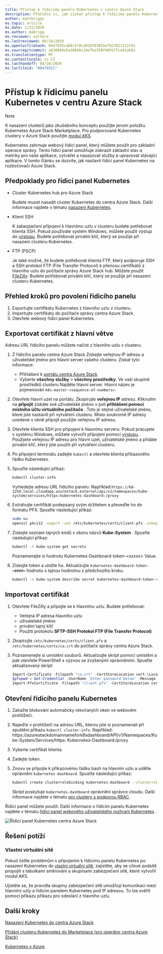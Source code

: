 ```yaml
---
title: Přístup k řídicímu panelu Kubernetes v centru Azure Stack
description: Přečtěte si, jak získat přístup k řídicímu panelu Kubernetes v centru Azure Stack.
author: mattbriggs
ms.topic: article
ms.date: 1/22/2020
ms.author: mabrigg
ms.reviewer: waltero
ms.lastreviewed: 06/18/2019
ms.openlocfilehash: 04d7935ca88c578c2019703855e79278211127d1
ms.sourcegitcommit: a630894e5a38666c24e7be350f4691ffce81ab81
ms.translationtype: MT
ms.contentlocale: cs-CZ
ms.lasthandoff: 04/16/2020
ms.locfileid: "80479311"
---
```

# <a name="access-the-kubernetes-dashboard-in-azure-stack-hub"></a>Přístup k řídicímu panelu Kubernetes v centru Azure Stack 

> [!Note]   
> K nasazení clusterů jako zkušebního konceptu použijte jenom položku Kubernetes Azure Stack Marketplace. Pro podporované Kubernetes clustery v Azure Stack použijte [modul AKS](azure-stack-kubernetes-aks-engine-overview.md).

Kubernetes zahrnuje webový řídicí panel, který můžete použít pro základní operace správy. Tento řídicí panel umožňuje zobrazit základní stav a metriky pro vaše aplikace, vytvářet a nasazovat služby a upravovat stávající aplikace. V tomto článku se dozvíte, jak nastavit řídicí panel Kubernetes na rozbočovači Azure Stack.

## <a name="prerequisites-for-kubernetes-dashboard"></a>Předpoklady pro řídicí panel Kubernetes

* Cluster Kubernetes hub pro Azure Stack

    Budete muset nasadit cluster Kubernetes do centra Azure Stack. Další informace najdete v tématu [nasazení Kubernetes](azure-stack-solution-template-kubernetes-deploy.md).

* Klient SSH

    K zabezpečení připojení k hlavnímu uzlu v clusteru budete potřebovat klienta SSH. Pokud používáte systém Windows, můžete použít výstup do [výstupu](https://docs.microsoft.com/azure/marketplace/cloud-partner-portal/virtual-machine/cpp-connect-vm). Budete potřebovat privátní klíč, který se použije při nasazení clusteru Kubernetes.

* FTP (PSCP)

    Je také možné, že budete potřebovat klienta FTP, který podporuje SSH a SSH protokol FTP (File Transfer Protocol) k přenosu certifikátů z hlavního uzlu do počítače správy Azure Stack hub. Můžete použít [FileZilly](https://filezilla-project.org/download.php?type=client). Budete potřebovat privátní klíč, který se použije při nasazení clusteru Kubernetes.

## <a name="overview-of-steps-to-enable-dashboard"></a>Přehled kroků pro povolení řídicího panelu

1.  Exportujte certifikáty Kubernetes z hlavního uzlu v clusteru. 
2.  Importujte certifikáty do počítače správy centra Azure Stack.
2.  Otevřete webový řídicí panel Kubernetes. 

## <a name="export-certificate-from-the-master"></a>Exportovat certifikát z hlavní větve 

Adresu URL řídicího panelu můžete načíst z hlavního uzlu v clusteru.

1. Z řídicího panelu centra Azure Stack Získejte veřejnou IP adresu a uživatelské jméno pro hlavní server vašeho clusteru. Získat tyto informace:

    - Přihlášení k [portálu centra Azure Stack](https://portal.local.azurestack.external/)
    - Vyberte **všechny služby** > **všechny prostředky**. Ve vaší skupině prostředků clusteru Najděte hlavní server. Hlavní název je pojmenován `k8s-master-<sequence-of-numbers>`. 

2. Otevřete hlavní uzel na portálu. Zkopírujte **veřejnou IP** adresu. Kliknutím na **připojit** získáte své uživatelské jméno v poli **přihlášení pomocí místního účtu virtuálního počítače** . Toto je stejné uživatelské jméno, které jste nastavili při vytváření clusteru. Místo soukromé IP adresy uvedené v okně připojit použijte veřejnou IP adresu.

3.  Otevřete klienta SSH pro připojení k hlavnímu serveru. Pokud pracujete v systému Windows, můžete vytvořit připojení pomocí [výstupu](https://docs.microsoft.com/azure/marketplace/cloud-partner-portal/virtual-machine/cpp-connect-vm) . Použijete veřejnou IP adresu pro hlavní uzel, uživatelské jméno a přidáte privátní klíč, který jste použili při vytváření clusteru.

4.  Po připojení terminálu zadejte `kubectl` a otevřete klienta příkazového řádku Kubernetes.

5. Spusťte následující příkaz:

    ```Bash   
    kubectl cluster-info 
    ``` 
    Vyhledejte adresu URL řídicího panelu. Například:`https://k8-1258.local.cloudapp.azurestack.external/api/v1/namespaces/kube-system/services/https:kubernetes-dashboard:/proxy`

6.  Extrahujte certifikát podepsaný svým držitelem a převeďte ho do formátu PFX. Spusťte následující příkaz:

    ```Bash  
    sudo su 
    openssl pkcs12 -export -out /etc/kubernetes/certs/client.pfx -inkey /etc/kubernetes/certs/client.key  -in /etc/kubernetes/certs/client.crt -certfile /etc/kubernetes/certs/ca.crt 
    ```

7.  Získejte seznam tajných kódů v oboru názvů **Kube-System** . Spusťte následující příkaz:

    ```Bash  
    kubectl -n kube-system get secrets
    ```

    Poznamenejte si hodnotu Kubernetes-Dashboard-token-\<xxxxx> Value. 

8.  Získejte token a uložte ho. Aktualizujte `kubernetes-dashboard-token-<####>` hodnotu s tajnou hodnotou z předchozího kroku.

    ```Bash  
    kubectl -n kube-system describe secret kubernetes-dashboard-token-<####>| awk '$1=="token:"{print $2}' 
    ```

## <a name="import-the-certificate"></a>Importovat certifikát

1. Otevřete FileZilly a připojte se k hlavnímu uzlu. Budete potřebovat:

    - Veřejná IP adresa hlavního uzlu
    - uživatelské jméno
    - privátní tajný klíč
    - Použití protokolu **SFTP-SSH Protokol FTP (File Transfer Protocol)**

2. Zkopírujte `/etc/kubernetes/certs/client.pfx` a `/etc/kubernetes/certs/ca.crt` do počítače správy centra Azure Stack.

3. Poznamenejte si umístění souborů. Aktualizujte skript pomocí umístění a pak otevřete PowerShell s výzvou se zvýšenými oprávněními. Spusťte aktualizovaný skript:  

    ```powershell   
    Import-Certificate -Filepath "ca.crt" -CertStoreLocation cert:\LocalMachine\Root 
    $pfxpwd = Get-Credential -UserName 'Enter password below' -Message 'Enter password below' 
    Import-PfxCertificate -Filepath "client.pfx" -CertStoreLocation cert:\CurrentUser\My -Password $pfxpwd.Password 
    ``` 

## <a name="open-the-kubernetes-dashboard"></a>Otevření řídicího panelu Kubernetes 

1. Zakažte blokování automaticky otevíraných oken ve webovém prohlížeči.

2. Najeďte v prohlížeči na adresu URL, kterou jste si poznamenali při spuštění příkazu `kubectl cluster-info`. Například: https:\//azurestackdomainnamefork8sdashboard/API/v1/Namespaces/Kube-System/Services/https: Kubernetes-Dashboard:/proxy 
3. Vyberte certifikát klienta.
4. Zadejte token. 
5. Znovu se připojte k příkazovému řádku bash na hlavním uzlu a udělte oprávnění `kubernetes-dashboard`. Spusťte následující příkaz:

    ```Bash  
    kubectl create clusterrolebinding kubernetes-dashboard --clusterrole=cluster-admin --serviceaccount=kube-system:kubernetes-dashboard 
    ``` 

    Skript poskytuje `kubernetes-dashboard` oprávnění správce cloudu. Další informace najdete v tématu [pro clustery s podporou RBAC](https://docs.microsoft.com/azure/aks/kubernetes-dashboard).

Řídicí panel můžete použít. Další informace o řídicím panelu Kubernetes najdete v tématu [řídicí panel webového uživatelského rozhraní Kubernetes](https://kubernetes.io/docs/tasks/access-application-cluster/web-ui-dashboard/) . 

![Řídicí panel Kubernetes centra Azure Stack](media/azure-stack-solution-template-kubernetes-dashboard/azure-stack-kub-dashboard.png)

## <a name="troubleshooting"></a>Řešení potíží

### <a name="custom-virtual-networks"></a>Vlastní virtuální sítě

Pokud čelíte problémům s připojením k řídicímu panelu Kubernetes po nasazení Kubernetes do [vlastní virtuální sítě](https://docs.microsoft.com/azure-stack/user/kubernetes-aks-engine-custom-vnet), zajistěte, aby se cílové podsítě propojili s tabulkami směrování a skupinami zabezpečení sítě, které vytvořil modul AKS.

Ujistěte se, že pravidla skupiny zabezpečení sítě umožňují komunikaci mezi hlavními uzly a řídicím panelem Kubernetes pod IP adresou. To lze ověřit pomocí příkazu příkazu pro odeslání z hlavního uzlu.

## <a name="next-steps"></a>Další kroky 

[Nasazení Kubernetes do centra Azure Stack](azure-stack-solution-template-kubernetes-deploy.md)  

[Přidání clusteru Kubernetes do Marketplace (pro operátor centra Azure Stack)](../operator/azure-stack-solution-template-kubernetes-cluster-add.md)  

[Kubernetes v Azure](https://docs.microsoft.com/azure/container-service/kubernetes/container-service-kubernetes-walkthrough)  
